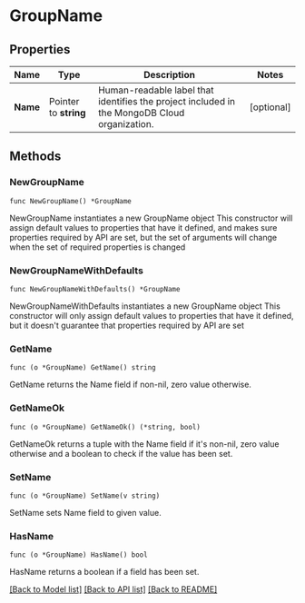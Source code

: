 # GroupName

## Properties

Name | Type | Description | Notes
------------ | ------------- | ------------- | -------------
**Name** | Pointer to **string** | Human-readable label that identifies the project included in the MongoDB Cloud organization. | [optional] 

## Methods

### NewGroupName

`func NewGroupName() *GroupName`

NewGroupName instantiates a new GroupName object
This constructor will assign default values to properties that have it defined,
and makes sure properties required by API are set, but the set of arguments
will change when the set of required properties is changed

### NewGroupNameWithDefaults

`func NewGroupNameWithDefaults() *GroupName`

NewGroupNameWithDefaults instantiates a new GroupName object
This constructor will only assign default values to properties that have it defined,
but it doesn't guarantee that properties required by API are set

### GetName

`func (o *GroupName) GetName() string`

GetName returns the Name field if non-nil, zero value otherwise.

### GetNameOk

`func (o *GroupName) GetNameOk() (*string, bool)`

GetNameOk returns a tuple with the Name field if it's non-nil, zero value otherwise
and a boolean to check if the value has been set.

### SetName

`func (o *GroupName) SetName(v string)`

SetName sets Name field to given value.

### HasName

`func (o *GroupName) HasName() bool`

HasName returns a boolean if a field has been set.

[[Back to Model list]](../README.md#documentation-for-models) [[Back to API list]](../README.md#documentation-for-api-endpoints) [[Back to README]](../README.md)


